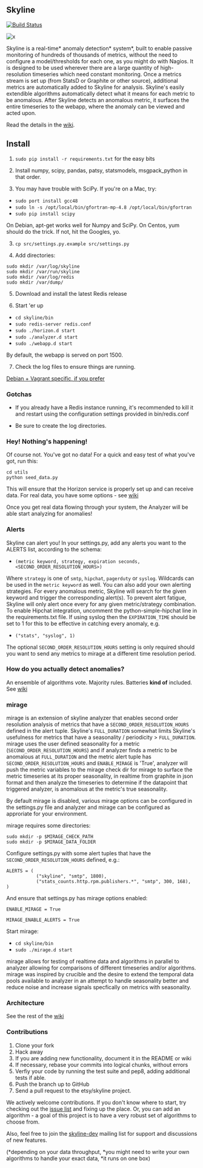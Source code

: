 ## Skyline

[![Build Status](https://travis-ci.org/etsy/skyline.svg)](https://travis-ci.org/etsy/skyline)

![x](https://raw.github.com/etsy/skyline/master/screenshot.png)

Skyline is a real-time* anomaly detection* system*, built to enable passive
monitoring of hundreds of thousands of metrics, without the need to configure a
model/thresholds for each one, as you might do with Nagios. It is designed to be
used wherever there are a large quantity of high-resolution timeseries which
need constant monitoring. Once a metrics stream is set up (from StatsD or
Graphite or other source), additional metrics are automatically added to Skyline
for analysis. Skyline's easily extendible algorithms automatically detect what
it means for each metric to be anomalous. After Skyline detects an anomalous
metric, it surfaces the entire timeseries to the webapp, where the anomaly can be
viewed and acted upon.

Read the details in the [wiki](https://github.com/etsy/skyline/wiki).

## Install

1. `sudo pip install -r requirements.txt` for the easy bits

2. Install numpy, scipy, pandas, patsy, statsmodels, msgpack_python in that
order.

2. You may have trouble with SciPy. If you're on a Mac, try:

* `sudo port install gcc48`
* `sudo ln -s /opt/local/bin/gfortran-mp-4.8 /opt/local/bin/gfortran`
* `sudo pip install scipy`

On Debian, apt-get works well for Numpy and SciPy. On Centos, yum should do the
trick. If not, hit the Googles, yo.

3. `cp src/settings.py.example src/settings.py`

4. Add directories: 

``` 
sudo mkdir /var/log/skyline
sudo mkdir /var/run/skyline
sudo mkdir /var/log/redis
sudo mkdir /var/dump/
```

5. Download and install the latest Redis release

6. Start 'er up

* `cd skyline/bin`
* `sudo redis-server redis.conf`
* `sudo ./horizon.d start`
* `sudo ./analyzer.d start`
* `sudo ./webapp.d start`

By default, the webapp is served on port 1500.

7. Check the log files to ensure things are running.

[Debian + Vagrant specific, if you prefer](https://github.com/etsy/skyline/wiki/Debian-and-Vagrant-Installation-Tips)

### Gotchas

* If you already have a Redis instance running, it's recommended to kill it and
restart using the configuration settings provided in bin/redis.conf

* Be sure to create the log directories.

### Hey! Nothing's happening!
Of course not. You've got no data! For a quick and easy test of what you've 
got, run this:
```
cd utils
python seed_data.py
```
This will ensure that the Horizon
service is properly set up and can receive data. For real data, you have some 
options - see [wiki](https://github.com/etsy/skyline/wiki/Getting-Data-Into-Skyline)

Once you get real data flowing through your system, the Analyzer will be able
start analyzing for anomalies!

### Alerts
Skyline can alert you! In your settings.py, add any alerts you want to the ALERTS
list, according to the schema:

* `(metric keyword, strategy, expiration seconds, <SECOND_ORDER_RESOLUTION_HOURS>)`

Where `strategy` is one of `smtp`, `hipchat`, `pagerduty` or `syslog`.  Wildcards 
can be used in the `metric keyword` as well. You can also add your own alerting 
strategies. For every anomalous metric, Skyline will search for the given 
keyword and trigger the corresponding alert(s). To prevent alert fatigue, Skyline
will only alert once every <expiration seconds> for any given metric/strategy
combination. To enable Hipchat integration, uncomment the python-simple-hipchat
line in the requirements.txt file.  If using syslog then the `EXPIRATION_TIME`
should be set to 1 for this to be effective in catching every anomaly, e.g.

* `("stats", "syslog", 1)`

The optional `SECOND_ORDER_RESOLUTION_HOURS` setting is only required should 
you want to send any metrics to mirage at a different time resolution period.

### How do you actually detect anomalies?
An ensemble of algorithms vote. Majority rules. Batteries __kind of__ included.
See [wiki](https://github.com/etsy/skyline/wiki/Analyzer)

### mirage
mirage is an extension of skyline analyzer that enables second order resolution 
analysis of metrics that have a `SECOND_ORDER_RESOLUTION_HOURS` defined in the 
alert tuple.
Skyline's `FULL_DURATION` somewhat limits Skyline's usefulness for metrics 
that have a seasonality / periodicity > `FULL_DURATION`. mirage uses the 
user defined seasonality for a metric (`SECOND_ORDER_RESOLUTION_HOURS`) 
and if analyzer finds a metric to be anomalous at `FULL_DURATION` and the 
metric alert tuple has `SECOND_ORDER_RESOLUTION_HOURS` and `ENABLE_MIRAGE` 
is 'True', analyzer will push the metric variables to the mirage check dir for 
mirage to surface the metric timeseries at its proper seasonality, in realtime 
from graphite in json format and then analyze the timeseries to determine if the 
datapoint that triggered analyzer, is anomalous at the metric's true seasonality.

By default mirage is disabled, various mirage options can be configured in the 
settings.py file and analyzer and mirage can be configured as approriate for your 
environment.

mirage requires some directories: 

``` 
sudo mkdir -p $MIRAGE_CHECK_PATH
sudo mkdir -p $MIRAGE_DATA_FOLDER
```

Configure settings.py with some alert tuples that have the ```SECOND_ORDER_RESOLUTION_HOURS```
defined, e.g.:

```
ALERTS = (
           ("skyline", "smtp", 1800),
           ("stats_counts.http.rpm.publishers.*", "smtp", 300, 168),
)
```

And ensure that settings.py has mirage options enabled:

```
ENABLE_MIRAGE = True

MIRAGE_ENABLE_ALERTS = True
```

Start mirage:

* `cd skyline/bin`
* `sudo ./mirage.d start`

mirage allows for testing of realtime data and algorithms in parallel to analyzer 
allowing for comparisons of different timeseries and/or algorithms.  mirage was 
inspired by crucible and the desire to extend the temporal data pools available 
to analyzer in an attempt to handle seasonality better and reduce noise and 
increase signals specfically on metrics with seasonality.

### Architecture
See the rest of the
[wiki](https://github.com/etsy/skyline/wiki)

### Contributions
1. Clone your fork
2. Hack away
3. If you are adding new functionality, document it in the README or wiki
4. If necessary, rebase your commits into logical chunks, without errors
5. Verfiy your code by running the test suite and pep8, adding additional tests if able.
6. Push the branch up to GitHub
7. Send a pull request to the etsy/skyline project.

We actively welcome contributions. If you don't know where to start, try
checking out the [issue list](https://github.com/etsy/skyline/issues) and
fixing up the place. Or, you can add an algorithm - a goal of this project
is to have a very robust set of algorithms to choose from.

Also, feel free to join the 
[skyline-dev](https://groups.google.com/forum/#!forum/skyline-dev) mailing list
for support and discussions of new features.

(*depending on your data throughput, *you might need to write your own
algorithms to handle your exact data, *it runs on one box)
